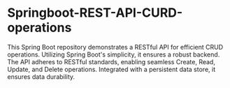 # Springboot-REST-API-CURD-operations
This Spring Boot repository demonstrates a RESTful API for efficient CRUD operations. Utilizing Spring Boot's simplicity, it ensures a robust backend. The API adheres to RESTful standards, enabling seamless Create, Read, Update, and Delete operations. Integrated with a persistent data store, it ensures data durability.
